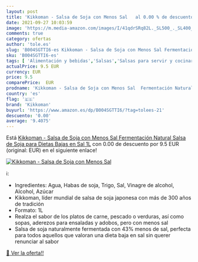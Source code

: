 ```yaml
---
layout: post
title: 'Kikkoman - Salsa de Soja con Menos Sal   al 0.00 % de descuento'
date: 2021-09-27 10:03:59
image: 'https://m.media-amazon.com/images/I/41qdrSRq82L._SL500_._SL400_.jpg'
comments: true
category: ofertas
author: 'tole.es'
slug: 'B004SGTTI6-es Kikkoman - Salsa de Soja con Menos Sal Fermentación...'
sku: 'B004SGTTI6-es'
tags: [ 'Alimentación y bebidas','Salsas','Salsas para servir y cocinar','Soja','kikkoman','soja', ]
actualPrice: 9.5 EUR
currency: EUR
price: 9.5
comparePrice:  EUR
prodname: 'Kikkoman - Salsa de Soja con Menos Sal  Fermentación Natural  Salsa de Soja para Dietas Bajas en Sal  1L'
country: 'es'
flag: '🇪🇸'
brand: 'Kikkoman'
buyurl: 'https://www.amazon.es/dp/B004SGTTI6/?tag=tolees-21'
descuento: '0.00'
average: '9.4075'
---
```


Está [Kikkoman - Salsa de Soja con Menos Sal  Fermentación Natural  Salsa de Soja para Dietas Bajas en Sal  1L](https://www.amazon.es/dp/B004SGTTI6/?tag=tolees-21) con 0.00 de descuento por 9.5 EUR (original:  EUR) en el siguiente enlace!

[![Kikkoman - Salsa de Soja con Menos Sal  ](https://m.media-amazon.com/images/I/41qdrSRq82L._SL500_._SL400_.jpg)](https://www.amazon.es/dp/B004SGTTI6/?tag=tolees-21)

ℹ️:

- Ingredientes: Agua, Habas de soja, Trigo, Sal, Vinagre de alcohol, Alcohol, Azúcar
- Kikkoman, líder mundial de salsa de soja japonesa con más de 300 años de tradición
- Formato: 1L
- Realza el sabor de los platos de carne, pescado o verduras, así como sopas, aderezos para ensaladas y adobos, pero con menos sal
- Salsa de soja naturalmente fermentada con 43% menos de sal, perfecta para todos aquellos que valoran una dieta baja en sal sin querer renunciar al sabor

[🛒 Ver la oferta!!](https://www.amazon.es/dp/B004SGTTI6/?tag=tolees-21)
